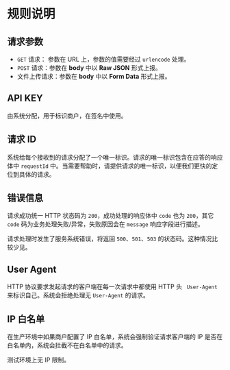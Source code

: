 # 规则说明

## 请求参数

* `GET` 请求： 参数在 URL 上，参数的值需要经过 `urlencode` 处理。
* `POST` 请求：参数在 **body** 中以 **Raw JSON** 形式上报。
* 文件上传请求：参数在 **body** 中以 **Form Data** 形式上报。

## API KEY

由系统分配，用于标识商户，在签名中使用。

## 请求 ID

系统给每个接收到的请求分配了一个唯一标识。请求的唯一标识包含在应答的响应体中 `requestId` 中。当需要帮助时，请提供请求的唯一标识，以便我们更快的定位到具体的请求。

## 错误信息

请求成功统一 HTTP 状态码为 `200`，成功处理的响应体中 `code` 也为 `200`，其它 `code` 码为业务处理失败/异常，失败原因会在 `message` 响应字段进行描述。

请求处理时发生了服务系统错误，将返回 `500`、`501`、`503` 的状态码。这种情况比较少见。 

## User Agent

HTTP 协议要求发起请求的客户端在每一次请求中都使用 HTTP 头 ` User-Agent` 来标识自己。系统会拒绝处理无 `User-Agent` 的请求。

## IP 白名单

在生产环境中如果商户配置了 IP 白名单，系统会强制验证请求客户端的 IP 是否在白名单内，系统会拦截不在白名单中的请求。

测试环境上无 IP 限制。